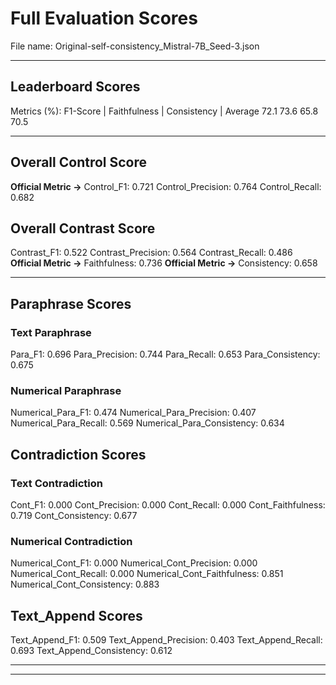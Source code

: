 # Full Evaluation Scores

File name: Original-self-consistency_Mistral-7B_Seed-3.json


---

## Leaderboard Scores

Metrics (%): F1-Score | Faithfulness | Consistency | Average
                72.1        73.6          65.8        70.5

---

## Overall Control Score

**Official Metric ->** Control_F1: 0.721
Control_Precision: 0.764
Control_Recall: 0.682

## Overall Contrast Score

Contrast_F1: 0.522
Contrast_Precision: 0.564
Contrast_Recall: 0.486
**Official Metric ->** Faithfulness: 0.736
**Official Metric ->** Consistency: 0.658

---


## Paraphrase Scores


### Text Paraphrase

Para_F1: 0.696
Para_Precision: 0.744
Para_Recall: 0.653
Para_Consistency: 0.675


### Numerical Paraphrase

Numerical_Para_F1: 0.474
Numerical_Para_Precision: 0.407
Numerical_Para_Recall: 0.569
Numerical_Para_Consistency: 0.634


## Contradiction Scores


### Text Contradiction

Cont_F1: 0.000
Cont_Precision: 0.000
Cont_Recall: 0.000
Cont_Faithfulness: 0.719
Cont_Consistency: 0.677


### Numerical Contradiction

Numerical_Cont_F1: 0.000
Numerical_Cont_Precision: 0.000
Numerical_Cont_Recall: 0.000
Numerical_Cont_Faithfulness: 0.851
Numerical_Cont_Consistency: 0.883


## Text_Append Scores

Text_Append_F1: 0.509
Text_Append_Precision: 0.403
Text_Append_Recall: 0.693
Text_Append_Consistency: 0.612

---


---

